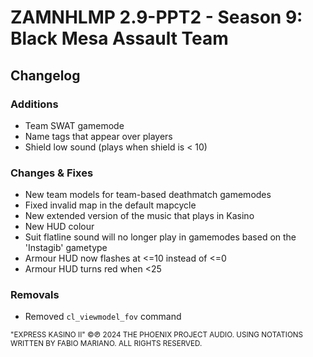 # ZAMNHLMP 2.9-PPT2 - Season 9: Black Mesa Assault Team
## Changelog

### Additions
- Team SWAT gamemode
- Name tags that appear over players
- Shield low sound (plays when shield is < 10)


### Changes & Fixes
- New team models for team-based deathmatch gamemodes
- Fixed invalid map in the default mapcycle
- New extended version of the music that plays in Kasino
- New HUD colour
- Suit flatline sound will no longer play in gamemodes based on the 'Instagib' gametype
- Armour HUD now flashes at <=10 instead of <=0
- Armour HUD turns red when <25


### Removals
- Removed `cl_viewmodel_fov` command

<small>"EXPRESS KASINO II" ©℗ 2024 THE PHOENIX PROJECT AUDIO. USING NOTATIONS WRITTEN BY FABIO MARIANO. ALL RIGHTS RESERVED.</small>
